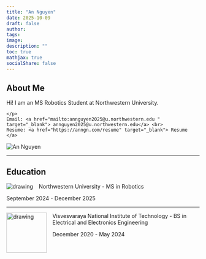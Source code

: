 ```yaml
---
title: "An Nguyen"
date: 2025-10-09
draft: false
author: 
tags:
image: 
description: ""
toc: true
mathjax: true
socialShare: false
---
```

## About Me

<div class="about-section">
  <div class="about-text">
    <p>
      Hi! I am an MS Robotics Student at Northwestern University.
     
    </p>
    Email: <a href="mailto:annguyen2025@u.northwestern.edu " target="_blank"> annguyen2025@u.northwestern.edu</a> <br>
    Resume: <a href="https://anngn.com/resume" target="_blank"> Resume </a>
  </div>

  <div class="about-image">
    <img src="/images/misc/web-3.jpg" alt="An Nguyen" />
  </div>
</div>

---

## Education
<img align="left" src="/images/misc/nu.jpeg" alt="drawing" width="" style="margin-right: 15px;"/>

Northwestern University - MS in Robotics

September 2024 - December 2025

---

<img align="left" src="/images/misc/vnit-logo.jpeg" alt="drawing" width="105" style="margin-right: 15px;"/>

Visvesvaraya National Institute of Technology - BS in Electrical and Electronics Engineering

December 2020 - May 2024

<br>


 
